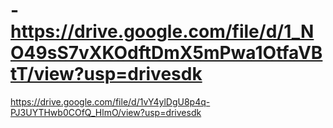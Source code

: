 # -https://drive.google.com/file/d/1_NO49sS7vXKOdftDmX5mPwa1OtfaVBtT/view?usp=drivesdk
https://drive.google.com/file/d/1vY4ylDgU8p4q-PJ3UYTHwb0COfQ_HlmO/view?usp=drivesdk
